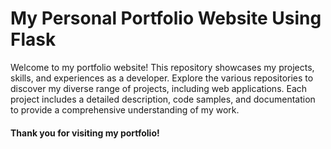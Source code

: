 # My Personal Portfolio Website Using Flask

Welcome to my portfolio website! This repository showcases my projects, skills, and experiences as a  developer. 
Explore the various repositories to discover my diverse range of projects, including web applications. Each project includes a detailed description,
code samples, and documentation to provide a comprehensive understanding of my work. 

#### Thank you for visiting my portfolio!
